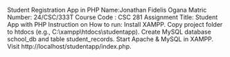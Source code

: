 Student Registration App in PHP 
Name:Jonathan Fidelis Ogana
Matric Number: 24/CSC/333T 
Course Code : CSC 281
Assignment Title: Student App with PHP 
Instruction on How to run:
Install XAMPP. Copy project folder to htdocs (e.g., C:\xampp\htdocs\studentapp). Create MySQL database school_db and table student_records. Start Apache & MySQL in XAMPP. Visit http://localhost/studentapp/index.php.
